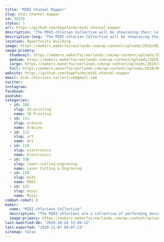 ```yaml
---
title: "MIDI Channel Mapper"
slug: midi-channel-mapper
id: 36259
status: 1
url: https://github.com/bagofarms/midi-channel-mapper
description: "The MIDI-chlorian Collective will be showcasing their latest project:  the MIDI Channel Mapper.  This device allows you to map any input MIDI channel to any output MIDI channel with a user-friendly interface.  We will be sharing our experience creating it as well as demonstrating how it is used with real musical instruments."
description-long: "The MIDI-chlorian Collective will be showcasing their latest project:  the MIDI Channel Mapper.  This device allows you to map any input MIDI channel to any output MIDI channel with a user-friendly interface.  We will be sharing our experience creating it as well as demonstrating how it is used with real musical instruments.  The entire project (hardware and software) is open source, so we will also show you how to construct one yourself at home!"
location: Opportunity Building
image: https://makers.makerfaireorlando.com/wp-content/uploads/2019/08/IMG_20190724_110148-1024x768.jpg
image-primary:
  thumbnail: https://makers.makerfaireorlando.com/wp-content/uploads/2019/08/IMG_20190724_110148-150x150.jpg
  medium: https://makers.makerfaireorlando.com/wp-content/uploads/2019/08/IMG_20190724_110148-300x225.jpg
  large: https://makers.makerfaireorlando.com/wp-content/uploads/2019/08/IMG_20190724_110148-1024x768.jpg
  full: https://makers.makerfaireorlando.com/wp-content/uploads/2019/08/IMG_20190724_110148.jpg
website: https://github.com/bagofarms/midi-channel-mapper
email: midi.chlorians.collective@gmail.com
twitter: 
instagram: 
facebook: 
youtube: 
categories:
  - id: 108
    slug: 3d-printing
    name: 3D Printing
  - id: 111
    slug: arduino
    name: Arduino
  - id: 112
    slug: art
    name: Art
  - id: 118
    slug: electronics
    name: Electronics
  - id: 330
    slug: laser-cutting-engraving
    name: Laser Cutting & Engraving
  - id: 128
    slug: midi
    name: MIDI
  - id: 132
    slug: music
    name: Music
combat-robot: 0
maker:
  name: "MIDI-chlorians Collective"
  description: "The MIDI-chlorians are a collective of performing musicians and engineers. We make solutions to musical problems using common tools like Arduinos and Rapsberry Pis and share them with the maker community."
  image-primary: https://makers.makerfaireorlando.com/wp-content/uploads/2019/08/midi_channel_mapper_2-1024x678.png
last-modified-db: "2019-10-26 12:49:22"
last-exported: "2020-11-07 08:07:23"
sitemap: false
---
```

